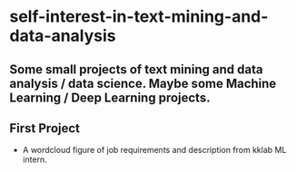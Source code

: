 # self-interest-in-text-mining-and-data-analysis
Some small projects of text mining and data analysis / data science. Maybe some Machine Learning / Deep Learning projects.
------------------------------------------------------------------------------------------------

## First Project
* A wordcloud figure of job requirements and description from kklab ML intern.